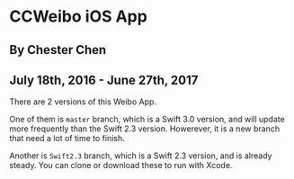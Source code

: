 # CCWeibo iOS App
## By Chester Chen
## July 18th, 2016 - June 27th, 2017

There are 2 versions of this Weibo App.

One of them is `master` branch, which is a Swift 3.0 version, and will update more frequently than the Swift 2.3 version. Howerever, it is a new branch that need a lot of time to finish.

Another is `Swift2.3` branch, which is a Swift 2.3 version, and is already steady. You can clone or download these to run with Xcode. 